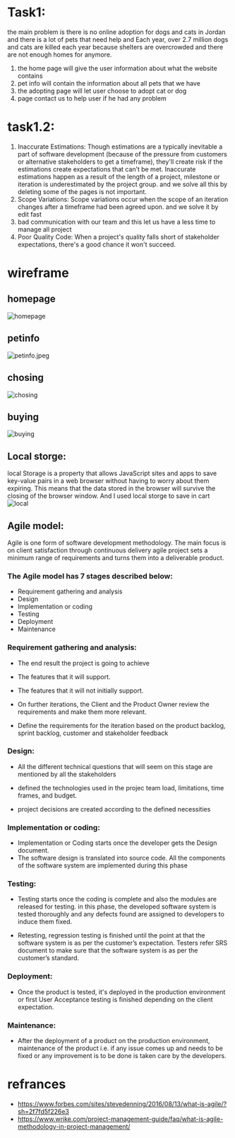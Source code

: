 # Task1:

the main problem is there is no online adoption for dogs and cats in Jordan and there is a lot of pets that need help and Each year, over 2.7 million dogs and cats are killed each year because shelters are overcrowded and there are not enough homes for anymore.

1. the home page will give the user information about what the website contains
2. pet info will contain the information about all pets that we have
3. the adopting page will let user choose to adopt cat or dog
4. page contact us to help user if he had any problem

# task1.2:

1. Inaccurate Estimations: Though estimations are a typically inevitable a part of software development (because of the pressure from customers or alternative stakeholders to get a timeframe), they'll create risk if the estimations create expectations that can’t be met. Inaccurate estimations happen as a result of the length of a project, milestone or iteration is underestimated by the project group. and we solve all this by deleting some of the pages is not important.
2. Scope Variations: Scope variations occur when the scope of an iteration changes after a timeframe had been agreed upon. and we solve it by edit fast
3. bad communication with our team and this let us have a less time to manage all project
4. Poor Quality Code: When a project's quality falls short of stakeholder expectations, there's a good chance it won't succeed.

# wireframe

## homepage

![homepage](homepage.PNG)

## petinfo

![petinfo.jpeg](petinfo.jpeg)

## chosing

![chosing](chosing.PNG)

## buying

![buying](buying.PNG)

## Local storge:

local Storage is a property that allows JavaScript sites and apps to save key-value pairs in a web browser without having to worry about them expiring. This means that the data stored in the browser will survive the closing of the browser window.
And I used local storge to save in cart
![local](local.png)

## Agile model:

Agile is one form of software development methodology.
The main focus is on client satisfaction through continuous delivery
agile project sets a minimum range of requirements and turns them into a deliverable
product.

### The Agile model has 7 stages described below:

- Requirement gathering and analysis
- Design
- Implementation or coding
- Testing
- Deployment
- Maintenance

### Requirement gathering and analysis:

- The end result the project is going to achieve

- The features that it will support.

- The features that it will not initially support.

- On further iterations, the Client and the Product Owner review the requirements and make them more relevant.

- Define the requirements for the iteration based on the product backlog, sprint backlog, customer and stakeholder feedback

### Design:

- All the different technical questions that will seem on this stage are mentioned by all the stakeholders

- defined the technologies used in the projec team load, limitations, time frames, and budget.

- project decisions are created according to the defined necessities

### Implementation or coding:

- Implementation or Coding starts once the developer gets the Design document.
- The software design is translated into source code. All the components of the software system are implemented during this phase

### Testing:

- Testing starts once the coding is complete and also the modules are released for testing. in this phase, the developed software system is tested thoroughly and any defects found are assigned to developers to induce them fixed.

- Retesting, regression testing is finished until the point at that the software system is as per the customer’s expectation. Testers refer SRS document to make sure that the software system is as per the customer’s standard.

### Deployment:

- Once the product is tested, it's deployed in the production environment or first User Acceptance testing is finished depending on the client expectation.

### Maintenance:

- After the deployment of a product on the production environment, maintenance of the product i.e. if any issue comes up and needs to be fixed or any improvement is to be done is taken care by the developers.

# refrances
- https://www.forbes.com/sites/stevedenning/2016/08/13/what-is-agile/?sh=2f7fd5f226e3
- https://www.wrike.com/project-management-guide/faq/what-is-agile-methodology-in-project-management/

